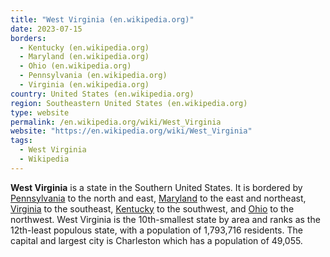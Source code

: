 ```yaml
---
title: "West Virginia (en.wikipedia.org)"
date: 2023-07-15
borders:
  - Kentucky (en.wikipedia.org)
  - Maryland (en.wikipedia.org)
  - Ohio (en.wikipedia.org)
  - Pennsylvania (en.wikipedia.org)
  - Virginia (en.wikipedia.org)
country: United States (en.wikipedia.org)
region: Southeastern United States (en.wikipedia.org)
type: website
permalink: /en.wikipedia.org/wiki/West_Virginia
website: "https://en.wikipedia.org/wiki/West_Virginia"
tags:
  - West Virginia
  - Wikipedia
---
```

**West Virginia** is a state in the Southern United States. It is bordered by [Pennsylvania](/en.wikipedia.org/wiki/Pennsylvania) to the north and east, [Maryland](/en.wikipedia.org/wiki/Maryland) to the east and northeast, [Virginia](/en.wikipedia.org/wiki/Virginia) to the southeast, [Kentucky](/en.wikipedia.org/wiki/Kentucky) to the southwest, and [Ohio](/en.wikipedia.org/wiki/Ohio) to the northwest. West Virginia is the 10th-smallest state by area and ranks as the 12th-least populous state, with a population of 1,793,716 residents. The capital and largest city is Charleston which has a population of 49,055.